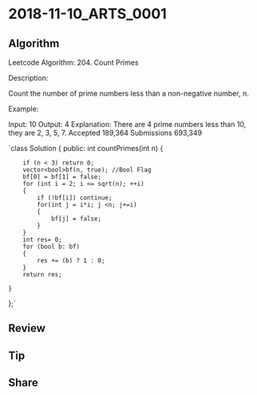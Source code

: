 
# 2018-11-10_ARTS_0001

## Algorithm

Leetcode Algorithm: 204. Count Primes  

Description:  

Count the number of prime numbers less than a non-negative number, n.  


Example:

Input: 10
Output: 4
Explanation: There are 4 prime numbers less than 10, they are 2, 3, 5, 7.
Accepted
189,364
Submissions
693,349

`class Solution {
public:
    int countPrimes(int n) {
        
        if (n < 3) return 0;
        vector<bool>bf(n, true); //Bool Flag
        bf[0] = bf[1] = false;
        for (int i = 2; i <= sqrt(n); ++i) 
        {
            if (!bf[i]) continue;
            for(int j = i*i; j <n; j+=i)
            {
                bf[j] = false;
            }
        }
        int res= 0;
        for (bool b: bf) 
        {
            res += (b) ? 1 : 0;
        }
        return res;

    }
};`


## Review

## Tip

## Share
